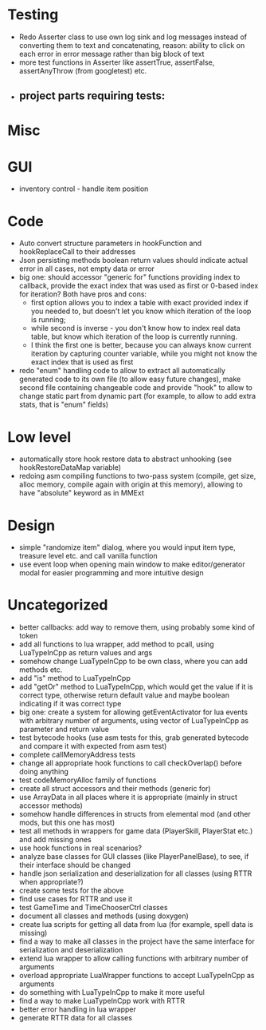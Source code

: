 # Testing
- Redo Asserter class to use own log sink and log messages instead of converting them to text and concatenating, reason: ability to click on each error in error message rather than big block of text
- more test functions in Asserter like assertTrue, assertFalse, assertAnyThrow (from googletest) etc.
- project parts requiring tests:
    -

# Misc

# GUI
- inventory control - handle item position

# Code
- Auto convert structure parameters in hookFunction and hookReplaceCall to their addresses
- Json persisting methods boolean return values should indicate actual error in all cases, not empty data or error
- big one: should accessor "generic for" functions providing index to callback, provide the exact index that was used as first or 0-based index for iteration? Both have pros and cons:
    - first option allows you to index a table with exact provided index if you needed to, but doesn't let you know which iteration of the loop is running;
    - while second is inverse - you don't know how to index real data table, but know which iteration of the loop is currently running.
    - I think the first one is better, because you can always know current iteration by capturing counter variable, while you might not know the exact index that is used as first
- redo "enum" handling code to allow to extract all automatically generated code to its own file (to allow easy future changes), make second file containing changeable code and provide "hook" to allow to change static part from dynamic part (for example, to allow to add extra stats, that is "enum" fields)

# Low level
- automatically store hook restore data to abstract unhooking (see hookRestoreDataMap variable)
- redoing asm compiling functions to two-pass system (compile, get size, alloc memory, compile again with origin at this memory), allowing to have "absolute" keyword as in MMExt

# Design
- simple "randomize item" dialog, where you would input item type, treasure level etc. and call vanilla function
- use event loop when opening main window to make editor/generator modal for easier programming and more intuitive design

# Uncategorized
- better callbacks: add way to remove them, using probably some kind of token
- add all functions to lua wrapper, add method to pcall, using LuaTypeInCpp as return values and args
- somehow change LuaTypeInCpp to be own class, where you can add methods etc.
- add "is" method to LuaTypeInCpp
- add "getOr" method to LuaTypeInCpp, which would get the value if it is correct type, otherwise return default value and maybe boolean indicating if it was correct type
- big one: create a system for allowing getEventActivator for lua events with arbitrary number of arguments, using vector of LuaTypeInCpp as parameter and return value
- test bytecode hooks (use asm tests for this, grab generated bytecode and compare it with expected from asm test)
- complete callMemoryAddress tests
- change all appropriate hook functions to call checkOverlap() before doing anything
- test codeMemoryAlloc family of functions
- create all struct accessors and their methods (generic for)
- use ArrayData in all places where it is appropriate (mainly in struct accessor methods)
- somehow handle differences in structs from elemental mod (and other mods, but this one has most)
- test all methods in wrappers for game data (PlayerSkill, PlayerStat etc.) and add missing ones
- use hook functions in real scenarios?
- analyze base classes for GUI classes (like PlayerPanelBase), to see, if their interface should be changed
- handle json serialization and deserialization for all classes (using RTTR when appropriate?)
- create some tests for the above
- find use cases for RTTR and use it
- test GameTime and TimeChooserCtrl classes
- document all classes and methods (using doxygen)
- create lua scripts for getting all data from lua (for example, spell data is missing)
- find a way to make all classes in the project have the same interface for serialization and deserialization
- extend lua wrapper to allow calling functions with arbitrary number of arguments
- overload appropriate LuaWrapper functions to accept LuaTypeInCpp as arguments
- do something with LuaTypeInCpp to make it more useful
- find a way to make LuaTypeInCpp work with RTTR
- better error handling in lua wrapper
- generate RTTR data for all classes
